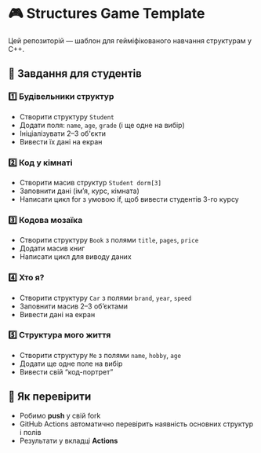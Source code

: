 # 🎮 Structures Game Template

Цей репозиторій — шаблон для гейміфікованого навчання структурам у C++.

## 📌 Завдання для студентів

### 1️⃣ Будівельники структур
- Створити структуру `Student`
- Додати поля: `name`, `age`, `grade` (і ще одне на вибір)
- Ініціалізувати 2–3 об'єкти
- Вивести їх дані на екран

### 2️⃣ Код у кімнаті
- Створити масив структур `Student dorm[3]`
- Заповнити дані (ім’я, курс, кімната)
- Написати цикл for з умовою if, щоб вивести студентів 3-го курсу

### 3️⃣ Кодова мозаїка
- Створити структуру `Book` з полями `title`, `pages`, `price`
- Додати масив книг
- Написати цикл для виводу даних

### 4️⃣ Хто я?
- Створити структуру `Car` з полями `brand`, `year`, `speed`
- Заповнити масив 2–3 об’єктами
- Вивести дані на екран

### 5️⃣ Структура мого життя
- Створити структуру `Me` з полями `name`, `hobby`, `age`
- Додати ще одне поле на вибір
- Вивести свій “код-портрет”

## 📌 Як перевірити
- Робимо **push** у свій fork
- GitHub Actions автоматично перевірить наявність основних структур і полів
- Результати у вкладці **Actions**
